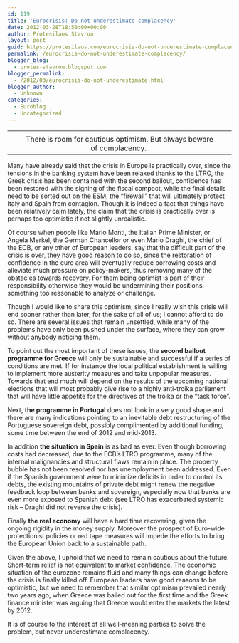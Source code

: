 ```yaml
---
id: 119
title: 'Eurocrisis: Do not underestimate complacency'
date: 2012-03-28T18:50:00+00:00
author: Protesilaos Stavrou
layout: post
guid: https://protesilaos.com/eurocrisis-do-not-underestimate-complacency/
permalink: /eurocrisis-do-not-underestimate-complacency/
blogger_blog:
  - protes-stavrou.blogspot.com
blogger_permalink:
  - /2012/03/eurocrisis-do-not-underestimate.html
blogger_author:
  - Unknown
categories:
  - Euroblog
  - Uncategorized
---
```

<table align="center" cellpadding="0" cellspacing="0" class="tr-caption-container" style="margin-left: auto; margin-right: auto; text-align: center;">
  <tr>
    <td style="text-align: center;">
    </td>
  </tr>
  
  <tr>
    <td class="tr-caption" style="text-align: center;">
      There is room for cautious optimism. But always beware of&nbsp;complacency.&nbsp;
    </td>
  </tr>
</table>

Many have already said that the crisis in Europe is practically over, since the tensions in the banking system have been relaxed thanks to the LTRO, the Greek crisis has been contained with the second bailout, confidence has been restored with the signing of the fiscal compact, while the final details need to be sorted out on the ESM, the &#8220;firewall&#8221; that will ultimately protect Italy and Spain from contagion. Though it is indeed a fact that things have been relatively calm lately, the claim that the crisis is practically over is perhaps too optimistic if not slightly unrealistic.

Of course when people like Mario Monti, the Italian Prime Minister, or Angela Merkel, the German Chancellor or even Mario Draghi, the chief of the ECB, or any other of European leaders, say that the difficult part of the crisis is over, they have good reason to do so, since the restoration of confidence in the euro area will eventually reduce borrowing costs and alleviate much pressure on policy-makers, thus removing many of the obstacles towards recovery. For them being optimist is part of their responsibility otherwise they would be undermining their positions, something too reasonable to analyze or challenge.

Though I would like to share this optimism, since I really wish this crisis will end sooner rather than later, for the sake of all of us; I cannot afford to do so. There are several issues that remain unsettled, while many of the problems have only been pushed under the surface, where they can grow without anybody noticing them.

To point out the most important of these issues, the **second bailout programme for Greece** will only be sustainable and&nbsp;successful&nbsp;if a series of conditions are met. If for instance the local political establishment is willing to implement more austerity measures and take unpopular measures. Towards that end much will depend on the results of the upcoming national elections that will most probably give rise to a highly anti-troika parliament that will have little appetite for the directives of the troika or the &#8220;task force&#8221;. 

Next, **the programme in Portugal** does not look in a very good shape and there are many indications pointing to an inevitable debt restructuring of the Portuguese sovereign debt, possibly complimented by additional funding, some time between the end of 2012 and mid-2013.

In addition **the situation in Spain** is as bad as ever. Even though borrowing costs had decreased, due to the ECB&#8217;s LTRO programme, many of the internal malignancies and structural flaws remain in place. The property bubble has not been resolved nor has unemployment been addressed. Even if the Spanish government were to minimize deficits in order to control its debts, the existing mountains of private debt might renew the negative feedback loop between banks and sovereign, especially now that banks are even more exposed to Spanish debt (see LTRO has exacerbated systemic risk &#8211; Draghi did not reverse the crisis).

Finally **the real economy** will have a hard time recovering, given the ongoing rigidity in the money supply. Moreover the prospect of Euro-wide protectionist policies or red tape measures will impede the efforts to bring the European Union back to a sustainable path.

Given the above, I uphold that we need to remain cautious about the future. Short-term relief is not equivalent to market confidence. The economic situation of the eurozone remains fluid and many things can change before the crisis is finally killed off. European leaders have good reasons to be optimistic, but we need to remember that similar optimism prevailed nearly two years ago, when Greece was bailed out for the first time and the Greek finance minister was arguing that Greece would enter the markets the latest by 2012.

It is of course to the interest of all well-meaning parties to solve the problem, but never underestimate complacency.